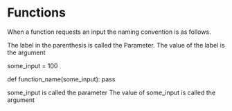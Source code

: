 # Functions

When a function requests an input the naming convention is as follows.

The label in the parenthesis is called the Parameter. 
The value of the label is the argument

some_input = 100

def function_name(some_input):
    pass

some_input is called the parameter
The value of some_input is called the argument